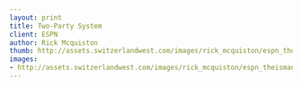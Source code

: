 ```yaml
--- 
layout: print
title: Two-Party System
client: ESPN
author: Rick Mcquiston
thumb: http://assets.switzerlandwest.com/images/rick_mcquiston/espn_theisman-small.jpg
images: 
- http://assets.switzerlandwest.com/images/rick_mcquiston/espn_theisman.jpg
---
```

